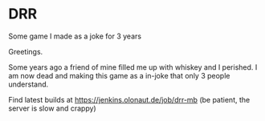 # DRR
Some game I made as a joke for 3 years

Greetings.

Some years ago a friend of mine filled me up with whiskey and I perished.
I am now dead and making this game as a in-joke that only 3 people understand.

Find latest builds at https://jenkins.olonaut.de/job/drr-mb
(be patient, the server is slow and crappy)


